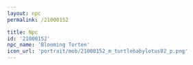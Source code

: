 ```yaml
---
layout: npc
permalink: /21000152

title: Npc
id: '21000152'
npc_name: 'Blooming Torten'
icon_url: 'portrait/mob/21000152_m_turtlebabylotus02_p.png'
---
```

